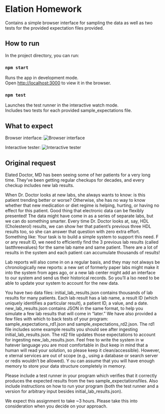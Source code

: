 # Elation HomeworkContains a simple browser interface for sampling the data as well as two tests for the provided expectation files provided.## How to runIn the project directory, you can run:### `npm start`Runs the app in development mode.<br>Open [http://localhost:3000](http://localhost:3000) to view it in the browser.### `npm test`Launches the test runner in the interactive watch mode.<br>Includes two tests for each provided sample_expectations file.## What to expectBrowser interface:![Browser interface](https://dl.dropboxusercontent.com/u/694862/elation-homework-preview.png)Interactive tester:![Interactive tester](https://dl.dropboxusercontent.com/u/694862/elation-homework-tester.png)## Original requestElated Doctor, MD has been seeing some of her patients for a very long time. They’ve been getting regular checkups for decades, and every checkup includes new lab results.When Dr. Doctor looks at new labs, she always wants to know: is this patient trending better or worse? Otherwise, she has no way to know whether that new medication or diet regime is helping, hurting, or having no effect for this patient.Good thing that electronic data can be flexibly presented! The data might have come in as a series of separate labs, but we can do something smarter. Every time Dr. Doctor looks at, say, HDL (Cholesterol) results, we can show her that patient’s previous three HDL results too, so she can answer that question with zero extra effort. Something like:Your task is to build a simple system to support this need. F or any result ID, we need to efficiently find the 3 previous lab results (called last­three­values) for the same lab name and same patient. There are a lot of results in the system and each patient can accumulate thousands of results!Lab reports will also come in on a regular basis, and they may not always be chronologically new reports: a new set of formerly paper labs might make it into the system from ages ago, or a new lab center might add an interface to our system and send us their historical records. So you’ll a lso need to be able to update your system to account for the new data.You have two data files:  initial_lab_results.json contains thousands of lab results for many patients. Each lab result has a lab name, a result ID (which uniquely identifies a particular result), a patient ID, a value, and a date.  new_lab_results.json contains JSON in the same format, to help you simulate a few lab results that will come in “later.” We have also provided a few files with which to back tests of your program:  sample_expectations_rd1.json and  sample_expectations_rd2.json. The rd1 file includes some example results you should see after ingesting  initial_lab_results.json. The rd2 file updates those expectations to account for ingesting  new_lab_results.json.Feel free to write the system in w hatever language you are most comfortable in (but keep in mind that a human will read your solution, so please keep it clean/accessible). However, e xternal services are out of scope (e.g., using a database or search server or redis wouldn’t be allowed). Y ou can assume that you will have enough memory to store your data structure completely in memory.Please include a test runner in your program which verifies that it correctly produces the expected results from the two sample_expectationsfiles. Also include instructions on how to run your program (both the test runner and a version for arbitrary input besides  initial_lab_results.json).We expect this assignment to take ~3 hours. Please take this into consideration when you decide on your approach.